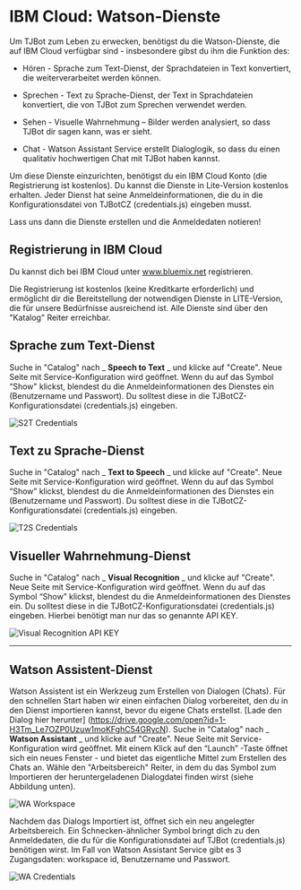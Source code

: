 # IBM Cloud: Watson-Dienste
 
 
Um TJBot zum Leben zu erwecken, benötigst du die Watson-Dienste, die auf IBM Cloud verfügbar sind - insbesondere gibst du ihm die Funktion des:
 
* Hören - Sprache zum Text-Dienst, der Sprachdateien in Text konvertiert, die weiterverarbeitet werden können.
* Sprechen - Text zu Sprache-Dienst, der Text in Sprachdateien konvertiert, die von TJBot zum Sprechen verwendet werden.
* Sehen - Visuelle Wahrnehmung – Bilder werden analysiert, so dass TJBot dir sagen kann, was er sieht. 

* Chat - Watson Assistant Service erstellt Dialoglogik, so dass du einen qualitativ hochwertigen Chat mit TJBot haben kannst.
 
Um diese Dienste einzurichten, benötigst du ein IBM Cloud Konto (die Registrierung ist kostenlos). Du kannst die Dienste in Lite-Version kostenlos erhalten. Jeder Dienst hat seine Anmeldeinformationen, die du in die Konfigurationsdatei von TJBotCZ (credentials.js) eingeben musst.
 
Lass uns dann die Dienste erstellen und die Anmeldedaten notieren!
 
## Registrierung in IBM Cloud
 
Du kannst dich bei IBM Cloud unter www.bluemix.net registrieren.
 
Die Registrierung ist kostenlos (keine Kreditkarte erforderlich) und ermöglicht dir die Bereitstellung der notwendigen Dienste in LITE-Version, die für unsere Bedürfnisse ausreichend ist. Alle Dienste sind über den  "Katalog" Reiter erreichbar.
 
## Sprache zum Text-Dienst
 
Suche in "Catalog" nach _ **Speech to Text** _ und klicke auf "Create". Neue Seite mit Service-Konfiguration wird geöffnet. Wenn du auf das Symbol “Show" klickst, blendest du die Anmeldeinformationen des Dienstes ein (Benutzername und Passwort). Du solltest diese in die TJBotCZ-Konfigurationsdatei (credentials.js) eingeben.
 
![S2T Credentials](https://raw.githubusercontent.com/tjbotcz/manuals/master/images/s2t-credentials.png) 
 
 
## Text zu Sprache-Dienst
 
Suche in "Catalog" nach _ **Text to Speech** _ und klicke auf "Create". Neue Seite mit Service-Konfiguration wird geöffnet. Wenn du auf das Symbol “Show” klickst, blendest du die Anmeldeinformationen des Dienstes ein (Benutzername und Passwort). Du solltest diese in die TJBotCZ-Konfigurationsdatei (credentials.js) eingeben.
 
![T2S Credentials](https://raw.githubusercontent.com/tjbotcz/manuals/master/images/t2s-credentials.png) 
 
## Visueller Wahrnehmung-Dienst
 
Suche in "Catalog" nach _ **Visual Recognition** _ und klicke auf "Create". Neue Seite mit Service-Konfiguration wird geöffnet. Wenn du auf das Symbol “Show” klickst, blendest du die Anmeldeinformationen des Dienstes ein. Du solltest diese in die TJBotCZ-Konfigurationsdatei (credentials.js) eingeben. Hierbei benötigt man nur das so genannte API KEY.
 
![Visual Recognition API KEY](https://raw.githubusercontent.com/tjbotcz/manuals/master/images/visual-recognition-credentials.png) 
 
--- 
 
## Watson Assistent-Dienst
 
Watson Assistent ist ein Werkzeug zum Erstellen von Dialogen (Chats). Für den schnellen Start haben wir einen einfachen Dialog vorbereitet, den du in den Dienst importieren kannst, bevor du eigene Chats erstellst. [Lade den Dialog hier herunter] (https://drive.google.com/open?id=1-H3Tm_Le7OZP0Uzuw1moKFghC54GRycN). Suche in "Catalog" nach _ **Watson Assistant** _ und klicke auf "Create". Neue Seite mit Service-Konfiguration wird geöffnet. Mit einem Klick auf den “Launch” -Taste öffnet sich  ein neues Fenster - und bietet das eigentliche Mittel zum Erstellen des Chats an. Wähle den "Arbeitsbereich" Reiter, in dem du das Symbol zum Importieren der heruntergeladenen Dialogdatei finden wirst (siehe Abbildung unten).
 
![WA Workspace](https://raw.githubusercontent.com/tjbotcz/manuals/master/images/wa-workspace.png)
 
Nachdem das Dialogs Importiert ist, öffnet sich ein neu angelegter Arbeitsbereich. Ein Schnecken-ähnlicher Symbol bringt dich zu den Anmeldedaten, die du für die Konfigurationsdatei auf TJBot (credentials.js) benötigen wirst. Im Fall von Watson Assistant Service gibt es 3 Zugangsdaten: workspace id, Benutzername und Passwort.
 
![WA Credentials](https://raw.githubusercontent.com/tjbotcz/manuals/master/images/wa-credentials.png) 
